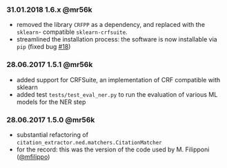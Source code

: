 ### 31.01.2018 1.6.x @mr56k

- removed the library `CRFPP` as a dependency, and replaced with the `sklearn`- compatible `sklearn-crfsuite`.
- streamlined the installation process: the software is now installable via `pip` (fixed bug [\#18](https://github.com/mromanello/CitationExtractor/issues/18))

### 28.06.2017 1.5.1 @mr56k

- added support for CRFSuite, an implementation of CRF compatible with sklearn
- added test `tests/test_eval_ner.py` to run the evaluation of various ML models for the NER step

### 28.06.2017 1.5.0 @mr56k

- substantial refactoring of `citation_extractor.ned.matchers.CitationMatcher`
- for the record: this was the version of the code used by M. Filipponi ([@mfilippo](http://github.com/mfilippo/))
